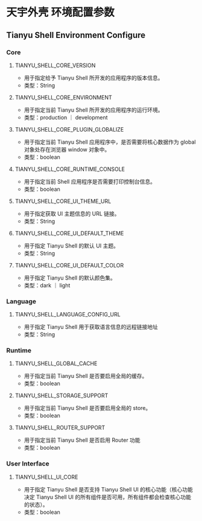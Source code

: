 # 天宇外壳 环境配置参数

## Tianyu Shell Environment Configure

### Core

1. TIANYU_SHELL_CORE_VERSION

   - 用于指定给予 Tianyu Shell 所开发的应用程序的版本信息。
   - 类型：String

2. TIANYU_SHELL_CORE_ENVIRONMENT

   - 用于指定当前 Tianyu Shell 所开发的应用程序的运行环境。
   - 类型：production ｜ development

3. TIANYU_SHELL_CORE_PLUGIN_GLOBALIZE

   - 用于指定当前 Tianyu Shell 应用程序中，是否需要将核心数据作为 global 对象处存在浏览器 window 对象中。
   - 类型：boolean

4. TIANYU_SHELL_CORE_RUNTIME_CONSOLE

   - 用于指定当前 Shell 应用程序是否需要打印控制台信息。
   - 类型：boolean

5. TIANYU_SHELL_CORE_UI_THEME_URL

   - 用于指定获取 UI 主题信息的 URL 链接。
   - 类型：String

6. TIANYU_SHELL_CORE_UI_DEFAULT_THEME

   - 用于指定 Tianyu Shell 的默认 UI 主题。
   - 类型：String

7. TIANYU_SHELL_CORE_UI_DEFAULT_COLOR

   - 用于指定 Tianyu Shell 的默认颜色集。
   - 类型：dark ｜ light

### Language

1. TIANYU_SHELL_LANGUAGE_CONFIG_URL

   - 用于指定 Tianyu Shell 用于获取语言信息的远程链接地址
   - 类型：String

### Runtime

1. TIANYU_SHELL_GLOBAL_CACHE

   - 用于指定当前 Tianyu Shell 是否要启用全局的缓存。
   - 类型：boolean

2. TIANYU_SHELL_STORAGE_SUPPORT

   - 用于指定当前 Tianyu Shell 是否要启用全局的 store。
   - 类型：boolean

3. TIANYU_SHELL_ROUTER_SUPPORT

   - 用于指定当前 Tianyu Shell 是否启用 Router 功能
   - 类型：boolean

### User Interface

1. TIANYU_SHELL_UI_CORE

   - 用于指定 Tianyu Shell 是否支持 Tianyu Shell UI 的核心功能（核心功能决定 Tianyu Shell UI 的所有组件是否可用，所有组件都会检查核心功能的状态）。
   - 类型：boolean
